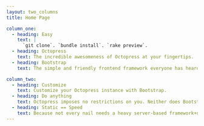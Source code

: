 ```yaml
---
layout: two_columns
title: Home Page

column_one:
  - heading: Easy
    text: |
      `git clone`. `bundle install`. `rake preview`.
  - heading: Octopress
    text: The incredible awesomeness of Octopress at your fingertips.
  - heading: Bootstrap
    text: The simple and friendly frontend framework everyone has heard of.

column_two:
  - heading: Customize
    text: Customize your Octopress instance with Bootstrap.
  - heading: Do anything
    text: Octopress imposes no restrictions on you. Neither does Bootstrap.
  - heading: Static == Speed
    text: Because not every nail needs a heavy server-based framework+database hammer.
---
```


